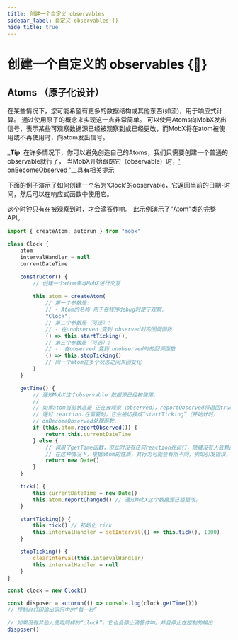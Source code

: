 ```yaml
---
title: 创建一个自定义 observables
sidebar_label: 自定义 observables {}
hide_title: true
---
```


<script async type="text/javascript" src="//cdn.carbonads.com/carbon.js?serve=CEBD4KQ7&placement=mobxjsorg" id="_carbonads_js"></script>

# 创建一个自定义的 observables {🚀}

## Atoms （原子化设计）

在某些情况下，您可能希望有更多的数据结构或其他东西(如流)，用于响应式计算。
通过使用原子的概念来实现这一点非常简单。
可以使用Atoms向MobX发出信号，表示某些可观察数据源已经被观察到或已经更改，而MobX将在atom被使用或不再使用时，向atom发出信号。

_**Tip**:
在许多情况下，你可以避免创造自己的Atoms，我们只需要创建一个普通的observable就行了，
当MobX开始跟踪它（observable）时，[' onBecomeObserved '](lazy-observables.md)工具有相关提示

下面的例子演示了如何创建一个名为‘Clock’的observable，它返回当前的日期-时间，然后可以在响应式函数中使用它。

这个时钟只有在被观察到时，才会滴答作响。
此示例演示了"Atom"类的完整 API。

```javascript
import { createAtom, autorun } from "mobx"

class Clock {
    atom
    intervalHandler = null
    currentDateTime

    constructor() {
        // 创建一个atom来与MobX进行交互
        
        this.atom = createAtom(
            // 第一个参数是:
            // - Atom的名称 用于在程序debug时便于观察.
            "Clock",
            // 第二个参数是（可选）:
            // - 在unobserved 变到 observed时的回调函数
            () => this.startTicking(),
            // 第三个参数是（可选）:
            // -  在observed 变到 unobserved时的回调函数
            () => this.stopTicking()
            // 同一个atom在多个状态之间来回变化
        )
    }

    getTime() {
        // 通知MobX这个observable 数据源已经被使用。
        //
        // 如果atom当前状态是 正在被观察（observed），reportObserved将返回true
        // 通过 reaction.在需要时，它会被切换成“startTicking”（开始计时）
        // onBecomeObserved处理函数.
        if (this.atom.reportObserved()) {
            return this.currentDateTime
        } else {
            // 调用了getTime函数，但此时没有任何reaction在运行，隐藏没有人依赖此值。所以并且不会触发startTicking和onBecomeObserved处理程序。
            // 在这种情况下，根据atom的性质，其行为可能会有所不同，例如引发错误，返回默认值等。
            return new Date()
        }
    }

    tick() {
        this.currentDateTime = new Date()
        this.atom.reportChanged() // 通知MobX这个数据源已经更改。
    }

    startTicking() {
        this.tick() // 初始化 tick
        this.intervalHandler = setInterval(() => this.tick(), 1000)
    }

    stopTicking() {
        clearInterval(this.intervalHandler)
        this.intervalHandler = null
    }
}

const clock = new Clock()

const disposer = autorun(() => console.log(clock.getTime()))
// 控制台打印输出运行中的“每一秒”

// 如果没有其他人使用同样的“clock”，它也会停止滴答作响。并且停止在控制的输出
disposer()
```
